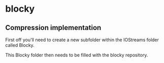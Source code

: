 # blocky


## Compression implementation

First off you'll need to create a new subfolder within the IOStreams folder called Blocky.

This Blocky folder then needs to be filled with the blocky repository.

